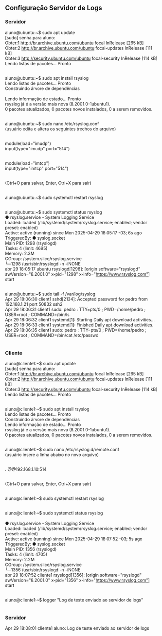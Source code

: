 <h2>Configuração Servidor de Logs</h2>

<h3>Servidor</h3>

aluno@ubuntu:~$ sudo apt update<br>
[sudo] senha para aluno: <br>
Obter:1 http://br.archive.ubuntu.com/ubuntu focal InRelease [265 kB]<br>
Obter:2 http://br.archive.ubuntu.com/ubuntu focal-updates InRelease [111 kB]<br>
Obter:3 http://security.ubuntu.com/ubuntu focal-security InRelease [114 kB]<br>
Lendo listas de pacotes... Pronto<br><br>

aluno@ubuntu:~$ sudo apt install rsyslog<br>
Lendo listas de pacotes... Pronto<br>
Construindo árvore de dependências<br>       
Lendo informação de estado... Pronto<br>
rsyslog já é a versão mais nova (8.2001.0-1ubuntu1).<br>
0 pacotes atualizados, 0 pacotes novos instalados, 0 a serem removidos.<br><br>

aluno@ubuntu:~$ sudo nano /etc/rsyslog.conf<br>
(usuário edita e altera os seguintes trechos do arquivo)<br><br>

module(load="imudp")<br>
input(type="imudp" port="514")<br><br>

module(load="imtcp")<br>
input(type="imtcp" port="514")<br><br>

(Ctrl+O para salvar, Enter, Ctrl+X para sair)<br><br>

aluno@ubuntu:~$ sudo systemctl restart rsyslog<br><br>

aluno@ubuntu:~$ sudo systemctl status rsyslog<br>
● rsyslog.service - System Logging Service<br>
     Loaded: loaded (/lib/systemd/system/rsyslog.service; enabled; vendor preset: enabled)<br>
     Active: active (running) since Mon 2025-04-29 18:05:17 -03; 6s ago<br>
TriggeredBy: ● syslog.socket<br>
   Main PID: 1298 (rsyslogd)<br>
      Tasks: 4 (limit: 4695)<br>
     Memory: 2.3M<br>
     CGroup: /system.slice/rsyslog.service<br>
             └─1298 /usr/sbin/rsyslogd -n -iNONE<br>
abr 29 18:05:17 ubuntu rsyslogd[1298]: [origin software="rsyslogd" swVersion="8.2001.0" x-pid="1298" x-info="https://www.rsyslog.com"] start<br><br>

aluno@ubuntu:~$ sudo tail -f /var/log/syslog<br>
Apr 29 18:06:30 client1 sshd[2134]: Accepted password for pedro from 192.168.1.21 port 50832 ssh2<br>
Apr 29 18:06:31 client1 sudo:    pedro : TTY=pts/0 ; PWD=/home/pedro ; USER=root ; COMMAND=/bin/ls<br>
Apr 29 18:06:32 client1 systemd[1]: Starting Daily apt download activities...<br>
Apr 29 18:06:33 client1 systemd[1]: Finished Daily apt download activities.<br>
Apr 29 18:06:35 client1 sudo:    pedro : TTY=pts/0 ; PWD=/home/pedro ; USER=root ; COMMAND=/bin/cat /etc/passwd<br><br>


<h3>Cliente</h3>

aluno@cliente1:~$ sudo apt update<br>
[sudo] senha para aluno: <br>
Obter:1 http://br.archive.ubuntu.com/ubuntu focal InRelease [265 kB]<br>
Obter:2 http://br.archive.ubuntu.com/ubuntu focal-updates InRelease [111 kB]<br>
Obter:3 http://security.ubuntu.com/ubuntu focal-security InRelease [114 kB]<br>
Lendo listas de pacotes... Pronto<br><br>

aluno@cliente1:~$ sudo apt install rsyslog<br>
Lendo listas de pacotes... Pronto<br>
Construindo árvore de dependências      <br> 
Lendo informação de estado... Pronto<br>
rsyslog já é a versão mais nova (8.2001.0-1ubuntu1).<br>
0 pacotes atualizados, 0 pacotes novos instalados, 0 a serem removidos.<br><br>

aluno@cliente1:~$ sudo nano /etc/rsyslog.d/remote.conf<br>
(usuário insere a linha abaixo no novo arquivo)<br><br>

*.*  @@192.168.1.10:514<br><br>

(Ctrl+O para salvar, Enter, Ctrl+X para sair)<br><br>

aluno@cliente1:~$ sudo systemctl restart rsyslog<br><br>

aluno@cliente1:~$ sudo systemctl status rsyslog<br><br>
● rsyslog.service - System Logging Service<br>
     Loaded: loaded (/lib/systemd/system/rsyslog.service; enabled; vendor preset: enabled)<br>
     Active: active (running) since Mon 2025-04-29 18:07:52 -03; 5s ago<br>
TriggeredBy: ● syslog.socket<br>
   Main PID: 1356 (rsyslogd)<br>
      Tasks: 4 (limit: 4705)<br>
     Memory: 2.2M<br>
     CGroup: /system.slice/rsyslog.service<br>
             └─1356 /usr/sbin/rsyslogd -n -iNONE<br>
abr 29 18:07:52 cliente1 rsyslogd[1356]: [origin software="rsyslogd" swVersion="8.2001.0" x-pid="1356" x-info="https://www.rsyslog.com"] start<br><br>

aluno@cliente1:~$ logger "Log de teste enviado ao servidor de logs"<br><br>

<h3>Servidor</h3>

Apr 29 18:08:01 cliente1 aluno: Log de teste enviado ao servidor de logs<br><br>

